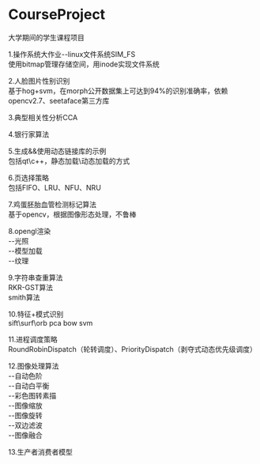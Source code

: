 # CourseProject
大学期间的学生课程项目    

1.操作系统大作业--linux文件系统SIM_FS   
使用bitmap管理存储空间，用inode实现文件系统  

2.人脸图片性别识别  
基于hog+svm，在morph公开数据集上可达到94%的识别准确率，依赖opencv2.7、seetaface第三方库  

3.典型相关性分析CCA  

4.银行家算法  

5.生成&&使用动态链接库的示例  
包括qt\c++，静态加载\动态加载的方式  

6.页选择策略  
包括FIFO、LRU、NFU、NRU  

7.鸡蛋胚胎血管检测标记算法  
基于opencv，根据图像形态处理，不鲁棒  

8.opengl渲染  
--光照  
--模型加载  
--纹理  

9.字符串查重算法  
RKR-GST算法  
smith算法  

10.特征+模式识别  
sift\surf\orb    pca    bow      svm  

11.进程调度策略  
RoundRobinDispatch（轮转调度）、PriorityDispatch（剥夺式动态优先级调度）  

12.图像处理算法  
--自动色阶  
--自动白平衡  
--彩色图转素描  
--图像缩放  
--图像旋转  
--双边滤波  
--图像融合  

13.生产者消费者模型  

